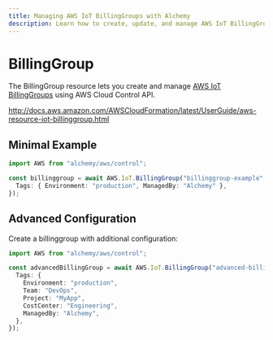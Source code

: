 ```yaml
---
title: Managing AWS IoT BillingGroups with Alchemy
description: Learn how to create, update, and manage AWS IoT BillingGroups using Alchemy Cloud Control.
---
```


# BillingGroup

The BillingGroup resource lets you create and manage [AWS IoT BillingGroups](https://docs.aws.amazon.com/iot/latest/userguide/) using AWS Cloud Control API.

http://docs.aws.amazon.com/AWSCloudFormation/latest/UserGuide/aws-resource-iot-billinggroup.html

## Minimal Example

```ts
import AWS from "alchemy/aws/control";

const billinggroup = await AWS.IoT.BillingGroup("billinggroup-example", {
  Tags: { Environment: "production", ManagedBy: "Alchemy" },
});
```

## Advanced Configuration

Create a billinggroup with additional configuration:

```ts
import AWS from "alchemy/aws/control";

const advancedBillingGroup = await AWS.IoT.BillingGroup("advanced-billinggroup", {
  Tags: {
    Environment: "production",
    Team: "DevOps",
    Project: "MyApp",
    CostCenter: "Engineering",
    ManagedBy: "Alchemy",
  },
});
```

